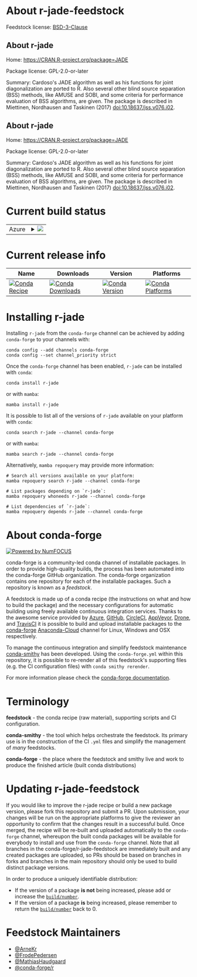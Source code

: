 About r-jade-feedstock
======================

Feedstock license: [BSD-3-Clause](https://github.com/conda-forge/r-jade-feedstock/blob/main/LICENSE.txt)


About r-jade
------------

Home: https://CRAN.R-project.org/package=JADE

Package license: GPL-2.0-or-later

Summary: Cardoso's JADE algorithm as well as his functions for joint diagonalization are ported to R. Also several other blind source separation (BSS) methods, like AMUSE and SOBI, and some criteria for performance evaluation of BSS algorithms, are given. The package is described in Miettinen, Nordhausen and Taskinen (2017) <doi:10.18637/jss.v076.i02>. 

About r-jade
------------

Home: https://CRAN.R-project.org/package=JADE

Package license: GPL-2.0-or-later

Summary: Cardoso's JADE algorithm as well as his functions for joint diagonalization are ported to R. Also several other blind source separation (BSS) methods, like AMUSE and SOBI, and some criteria for performance evaluation of BSS algorithms, are given. The package is described in Miettinen, Nordhausen and Taskinen (2017) <doi:10.18637/jss.v076.i02>. 

Current build status
====================


<table>
    
  <tr>
    <td>Azure</td>
    <td>
      <details>
        <summary>
          <a href="https://dev.azure.com/conda-forge/feedstock-builds/_build/latest?definitionId=5751&branchName=main">
            <img src="https://dev.azure.com/conda-forge/feedstock-builds/_apis/build/status/r-jade-feedstock?branchName=main">
          </a>
        </summary>
        <table>
          <thead><tr><th>Variant</th><th>Status</th></tr></thead>
          <tbody><tr>
              <td>linux_64_r_base4.2</td>
              <td>
                <a href="https://dev.azure.com/conda-forge/feedstock-builds/_build/latest?definitionId=5751&branchName=main">
                  <img src="https://dev.azure.com/conda-forge/feedstock-builds/_apis/build/status/r-jade-feedstock?branchName=main&jobName=linux&configuration=linux%20linux_64_r_base4.2" alt="variant">
                </a>
              </td>
            </tr><tr>
              <td>linux_64_r_base4.3</td>
              <td>
                <a href="https://dev.azure.com/conda-forge/feedstock-builds/_build/latest?definitionId=5751&branchName=main">
                  <img src="https://dev.azure.com/conda-forge/feedstock-builds/_apis/build/status/r-jade-feedstock?branchName=main&jobName=linux&configuration=linux%20linux_64_r_base4.3" alt="variant">
                </a>
              </td>
            </tr><tr>
              <td>osx_64_r_base4.2</td>
              <td>
                <a href="https://dev.azure.com/conda-forge/feedstock-builds/_build/latest?definitionId=5751&branchName=main">
                  <img src="https://dev.azure.com/conda-forge/feedstock-builds/_apis/build/status/r-jade-feedstock?branchName=main&jobName=osx&configuration=osx%20osx_64_r_base4.2" alt="variant">
                </a>
              </td>
            </tr><tr>
              <td>osx_64_r_base4.3</td>
              <td>
                <a href="https://dev.azure.com/conda-forge/feedstock-builds/_build/latest?definitionId=5751&branchName=main">
                  <img src="https://dev.azure.com/conda-forge/feedstock-builds/_apis/build/status/r-jade-feedstock?branchName=main&jobName=osx&configuration=osx%20osx_64_r_base4.3" alt="variant">
                </a>
              </td>
            </tr><tr>
              <td>win_64</td>
              <td>
                <a href="https://dev.azure.com/conda-forge/feedstock-builds/_build/latest?definitionId=5751&branchName=main">
                  <img src="https://dev.azure.com/conda-forge/feedstock-builds/_apis/build/status/r-jade-feedstock?branchName=main&jobName=win&configuration=win%20win_64_" alt="variant">
                </a>
              </td>
            </tr>
          </tbody>
        </table>
      </details>
    </td>
  </tr>
</table>

Current release info
====================

| Name | Downloads | Version | Platforms |
| --- | --- | --- | --- |
| [![Conda Recipe](https://img.shields.io/badge/recipe-r--jade-green.svg)](https://anaconda.org/conda-forge/r-jade) | [![Conda Downloads](https://img.shields.io/conda/dn/conda-forge/r-jade.svg)](https://anaconda.org/conda-forge/r-jade) | [![Conda Version](https://img.shields.io/conda/vn/conda-forge/r-jade.svg)](https://anaconda.org/conda-forge/r-jade) | [![Conda Platforms](https://img.shields.io/conda/pn/conda-forge/r-jade.svg)](https://anaconda.org/conda-forge/r-jade) |

Installing r-jade
=================

Installing `r-jade` from the `conda-forge` channel can be achieved by adding `conda-forge` to your channels with:

```
conda config --add channels conda-forge
conda config --set channel_priority strict
```

Once the `conda-forge` channel has been enabled, `r-jade` can be installed with `conda`:

```
conda install r-jade
```

or with `mamba`:

```
mamba install r-jade
```

It is possible to list all of the versions of `r-jade` available on your platform with `conda`:

```
conda search r-jade --channel conda-forge
```

or with `mamba`:

```
mamba search r-jade --channel conda-forge
```

Alternatively, `mamba repoquery` may provide more information:

```
# Search all versions available on your platform:
mamba repoquery search r-jade --channel conda-forge

# List packages depending on `r-jade`:
mamba repoquery whoneeds r-jade --channel conda-forge

# List dependencies of `r-jade`:
mamba repoquery depends r-jade --channel conda-forge
```


About conda-forge
=================

[![Powered by
NumFOCUS](https://img.shields.io/badge/powered%20by-NumFOCUS-orange.svg?style=flat&colorA=E1523D&colorB=007D8A)](https://numfocus.org)

conda-forge is a community-led conda channel of installable packages.
In order to provide high-quality builds, the process has been automated into the
conda-forge GitHub organization. The conda-forge organization contains one repository
for each of the installable packages. Such a repository is known as a *feedstock*.

A feedstock is made up of a conda recipe (the instructions on what and how to build
the package) and the necessary configurations for automatic building using freely
available continuous integration services. Thanks to the awesome service provided by
[Azure](https://azure.microsoft.com/en-us/services/devops/), [GitHub](https://github.com/),
[CircleCI](https://circleci.com/), [AppVeyor](https://www.appveyor.com/),
[Drone](https://cloud.drone.io/welcome), and [TravisCI](https://travis-ci.com/)
it is possible to build and upload installable packages to the
[conda-forge](https://anaconda.org/conda-forge) [Anaconda-Cloud](https://anaconda.org/)
channel for Linux, Windows and OSX respectively.

To manage the continuous integration and simplify feedstock maintenance
[conda-smithy](https://github.com/conda-forge/conda-smithy) has been developed.
Using the ``conda-forge.yml`` within this repository, it is possible to re-render all of
this feedstock's supporting files (e.g. the CI configuration files) with ``conda smithy rerender``.

For more information please check the [conda-forge documentation](https://conda-forge.org/docs/).

Terminology
===========

**feedstock** - the conda recipe (raw material), supporting scripts and CI configuration.

**conda-smithy** - the tool which helps orchestrate the feedstock.
                   Its primary use is in the construction of the CI ``.yml`` files
                   and simplify the management of *many* feedstocks.

**conda-forge** - the place where the feedstock and smithy live and work to
                  produce the finished article (built conda distributions)


Updating r-jade-feedstock
=========================

If you would like to improve the r-jade recipe or build a new
package version, please fork this repository and submit a PR. Upon submission,
your changes will be run on the appropriate platforms to give the reviewer an
opportunity to confirm that the changes result in a successful build. Once
merged, the recipe will be re-built and uploaded automatically to the
`conda-forge` channel, whereupon the built conda packages will be available for
everybody to install and use from the `conda-forge` channel.
Note that all branches in the conda-forge/r-jade-feedstock are
immediately built and any created packages are uploaded, so PRs should be based
on branches in forks and branches in the main repository should only be used to
build distinct package versions.

In order to produce a uniquely identifiable distribution:
 * If the version of a package **is not** being increased, please add or increase
   the [``build/number``](https://docs.conda.io/projects/conda-build/en/latest/resources/define-metadata.html#build-number-and-string).
 * If the version of a package **is** being increased, please remember to return
   the [``build/number``](https://docs.conda.io/projects/conda-build/en/latest/resources/define-metadata.html#build-number-and-string)
   back to 0.

Feedstock Maintainers
=====================

* [@ArneKr](https://github.com/ArneKr/)
* [@FrodePedersen](https://github.com/FrodePedersen/)
* [@MathiasHaudgaard](https://github.com/MathiasHaudgaard/)
* [@conda-forge/r](https://github.com/conda-forge/r/)

